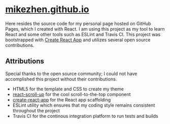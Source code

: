# [mikezhen.github.io](https://mikezhen.github.io/)

Here resides the source code for my personal page hosted on GitHub Pages, which I created with React. I am using this project as my tool to learn React and some other tools such as ESLint and Travis CI. This project was bootstrapped with [Create React App](https://github.com/facebookincubator/create-react-app) and utilizes several open source contributions.

## Attributions

Special thanks to the open source community; I could not have accomplished this project without their contributions.

* HTML5 for the template and CSS to create my theme
* [react-scroll-up](https://github.com/milosjanda/react-scroll-up) for the cool scroll-to-the-top component
* [create-react-app](https://github.com/facebookincubator/create-react-app) for the React app scaffolding
* ESLint utility which ensures that my coding style remains consistent throughout the project
* Travis CI for the continous integration platform to run tests and builds
